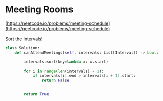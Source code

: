 # Meeting Rooms

[https://neetcode.io/problems/meeting-schedule](https://neetcode.io/problems/meeting-schedule)

Sort the intervals!

```python
class Solution:
    def canAttendMeetings(self, intervals: List[Interval]) -> bool:

        intervals.sort(key=lambda x: x.start)

        for i in range(len(intervals) - 1):
            if intervals[i].end > intervals[i + 1].start:
                return False

        
        return True
```